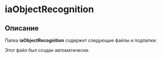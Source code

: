 # iaObjectRecognition

## Описание
Папка **iaObjectRecognition** содержит следующие файлы и подпапки:

Этот файл был создан автоматически.
